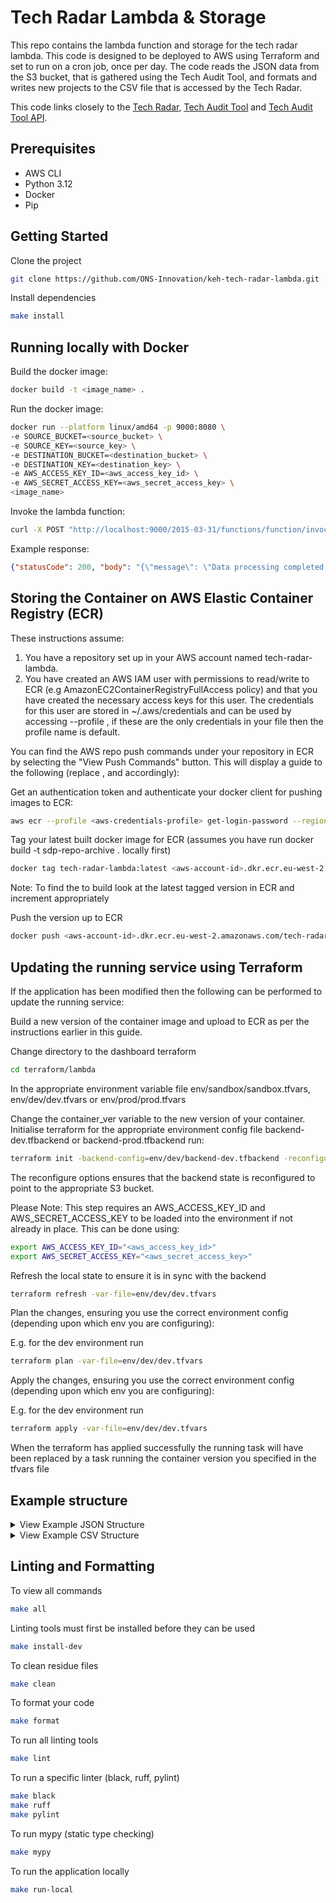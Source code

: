 # Tech Radar Lambda & Storage

This repo contains the lambda function and storage for the tech radar lambda. This code is designed to be deployed to AWS using Terraform and set to run on a cron job, once per day. The code reads the JSON data from the S3 bucket, that is gathered using the Tech Audit Tool, and formats and writes new projects to the CSV file that is accessed by the Tech Radar.

This code links closely to the [Tech Radar](https://github.com/ONS-Innovation/keh-tech-radar), [Tech Audit Tool](https://github.com/ONS-Innovation/keh-tech-audit-tool) and [Tech Audit Tool API](https://github.com/ONS-Innovation/keh-tech-audit-tool-api).

## Prerequisites

- AWS CLI
- Python 3.12
- Docker
- Pip

## Getting Started

Clone the project

```bash
git clone https://github.com/ONS-Innovation/keh-tech-radar-lambda.git
```

Install dependencies

```bash
make install
```

## Running locally with Docker


Build the docker image:

```bash
docker build -t <image_name> .
```

Run the docker image:

```bash
docker run --platform linux/amd64 -p 9000:8080 \
-e SOURCE_BUCKET=<source_bucket> \
-e SOURCE_KEY=<source_key> \
-e DESTINATION_BUCKET=<destination_bucket> \
-e DESTINATION_KEY=<destination_key> \
-e AWS_ACCESS_KEY_ID=<aws_access_key_id> \
-e AWS_SECRET_ACCESS_KEY=<aws_secret_access_key> \
<image_name>
```

Invoke the lambda function:

```bash
curl -X POST "http://localhost:9000/2015-03-31/functions/function/invocations" -d '{}'
```

Example response:

```JSON
{"statusCode": 200, "body": "{\"message\": \"Data processing completed successfully\", \"projects_in_json\": 14, \"existing_projects\": 34, \"new_projects_added\": 0, \"total_projects\": 34}"}
```

## Storing the Container on AWS Elastic Container Registry (ECR)

These instructions assume:

1. You have a repository set up in your AWS account named tech-radar-lambda.
2. You have created an AWS IAM user with permissions to read/write to ECR (e.g AmazonEC2ContainerRegistryFullAccess policy) and that you have created the necessary access keys for this user. The credentials for this user are stored in ~/.aws/credentials and can be used by accessing --profile <aws-credentials-profile>, if these are the only credentials in your file then the profile name is default.

You can find the AWS repo push commands under your repository in ECR by selecting the "View Push Commands" button. This will display a guide to the following (replace <aws-credentials-profile>, <aws-account-id> and <version> accordingly):

Get an authentication token and authenticate your docker client for pushing images to ECR:

```bash
aws ecr --profile <aws-credentials-profile> get-login-password --region eu-west-2 | docker login --username AWS --password-stdin <aws-account-id>.dkr.ecr.eu-west-2.amazonaws.com
```

Tag your latest built docker image for ECR (assumes you have run docker build -t sdp-repo-archive . locally first)

```bash
docker tag tech-radar-lambda:latest <aws-account-id>.dkr.ecr.eu-west-2.amazonaws.com/tech-radar-lambda:<version>
```

Note: To find the <version> to build look at the latest tagged version in ECR and increment appropriately

Push the version up to ECR

```bash
docker push <aws-account-id>.dkr.ecr.eu-west-2.amazonaws.com/tech-radar-lambda:<version>
```

## Updating the running service using Terraform

If the application has been modified then the following can be performed to update the running service:

Build a new version of the container image and upload to ECR as per the instructions earlier in this guide.

Change directory to the dashboard terraform

```bash
cd terraform/lambda
```

In the appropriate environment variable file env/sandbox/sandbox.tfvars, env/dev/dev.tfvars or env/prod/prod.tfvars

Change the container_ver variable to the new version of your container.
Initialise terraform for the appropriate environment config file backend-dev.tfbackend or backend-prod.tfbackend run:

```bash
terraform init -backend-config=env/dev/backend-dev.tfbackend -reconfigure
```

The reconfigure options ensures that the backend state is reconfigured to point to the appropriate S3 bucket.

Please Note: This step requires an AWS_ACCESS_KEY_ID and AWS_SECRET_ACCESS_KEY to be loaded into the environment if not already in place. This can be done using:

```bash
export AWS_ACCESS_KEY_ID="<aws_access_key_id>"
export AWS_SECRET_ACCESS_KEY="<aws_secret_access_key>"
```

Refresh the local state to ensure it is in sync with the backend

```bash
terraform refresh -var-file=env/dev/dev.tfvars
```

Plan the changes, ensuring you use the correct environment config (depending upon which env you are configuring):

E.g. for the dev environment run

```bash
terraform plan -var-file=env/dev/dev.tfvars
```

Apply the changes, ensuring you use the correct environment config (depending upon which env you are configuring):

E.g. for the dev environment run

```bash
terraform apply -var-file=env/dev/dev.tfvars
```

When the terraform has applied successfully the running task will have been replaced by a task running the container version you specified in the tfvars file

## Example structure

<details>
  <summary>View Example JSON Structure</summary>

    ```JSON
    {
    'user': [
        {
        'email': 'test@ons.gov.uk',
        'roles': ['Technical Contact', 'Editor'],
        'grade': 'SEO'
        },
        {
        'email': 'test.user@ons.gov.uk',
        'roles': ['Delivery Manager Contact'],
        'grade': 'HEO'
        }
    ],
    'details': [
        {
        'name': 'Forward Program Engineer',
        'short_name': 'FPE',
        'documentation_link': ['https://test.ons.gov.uk'],
        'project_description': 'Operative hybrid instruction set'
        }
    ],
    'developed': ['In-house', []],
    'source_control': [
        {
        'type': 'GitHub',
        'links': [
            {
            'description': 'systematic',
            'url': 'http://test.ons.gov.uk/Documentation'
            }
        ]
        }
    ],
    'architecture': {
        'hosting': {
        'type': ['Hybrid'],
        'details': ['AWS', 'Local']
        },
        'database': {
        'main': [],
        'others': ['DocumentDB']
        },
        'languages': {
        'main': ['Python'],
        'others': ['JavaScript', 'Java']
        },
        'frameworks': {
        'main': [],
        'others': ['Flask']
        },
        'cicd': {
        'main': [],
        'others': ['Github Actions']
        },
        'infrastructure': {
        'main': [],
        'others': ['Jenkins']
        }
    },
    'stage': 'Development'
    }
    ```

</details>

<details>
  <summary>View Example CSV Structure</summary>

    | Field | Value |
    | --- | --- |
    | Project | Test Project |
    | Project_Short | SDX |
    | Project_Area |  |
    | DST_Area |  |
    | Team |  |
    | Language_Main | Python |
    | Language_Others | VB6 |
    | Language_Frameworks |  |
    | Testing_Frameworks |  |
    | Hosted | GCP |
    | Messaging_Type | PubSub |
    | Containers |  |
    | Architectures |  |
    | Source_Control | GitLab |
    | Branching_Strategy |  |
    | Repo |  |
    | Static_Analysis |  |
    | Code_Formatter |  |
    | Package_Manager |  |
    | Security_Tools |  |
    | CICD | Concourse |
    | CICD_Orchestration | Kubernetes |
    | Monitoring | GCP Stackdriver |
    | Datastores |  |
    | Database_Technologies |  |
    | Data_Output_Formats | pck |
    | Business_Dashboards |  |
    | Integrations_ONS |  |
    | Integrations_External |  |
    | IAM_Services |  |
    | Cloud_Services | GCP Cloud Datastore |
    | Datasets_Used |  |
    | Project_Tools |  |
    | Other_Tools |  |
    | Documentation |  |
</details>

## Linting and Formatting

To view all commands

```bash
make all
```

Linting tools must first be installed before they can be used

```bash
make install-dev
```

To clean residue files

```bash
make clean
```

To format your code

```bash
make format
```

To run all linting tools

```bash
make lint
```

To run a specific linter (black, ruff, pylint)

```bash
make black
make ruff
make pylint
```

To run mypy (static type checking)

```bash
make mypy
```

To run the application locally

```bash
make run-local
```

